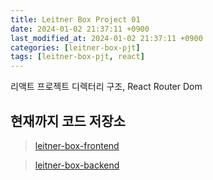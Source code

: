 ```yaml
---
title: Leitner Box Project 01
date: 2024-01-02 21:37:11 +0900
last_modified_at: 2024-01-02 21:37:11 +0900
categories: [leitner-box-pjt]
tags: [leitner-box-pjt, react]
---
```


리액트 프로젝트 디렉터리 구조, React Router Dom

##

## 현재까지 코드 저장소

> [leitner-box-frontend]()

> [leitner-box-backend]()
